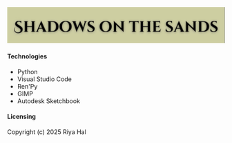 <img src="readme.png">

#### Technologies
<ul>
  <li>Python</li>
  <li>Visual Studio Code</li>
  <li>Ren'Py</li>
  <li>GIMP</li>
  <li>Autodesk Sketchbook</li>
</ul>

#### Licensing
Copyright (c) 2025 Riya Hal
